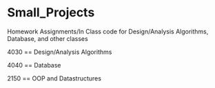 # Small_Projects

Homework Assignments/In Class code for Design/Analysis Algorithms, Database, and other classes

4030 == Design/Analysis Algorithms

4040 == Database

2150 == OOP and Datastructures
